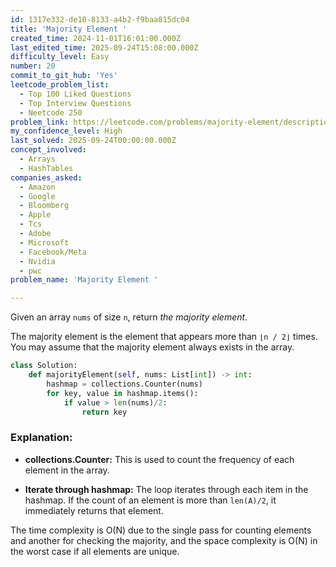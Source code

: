 ```yaml
---
id: 1317e332-de10-8133-a4b2-f9baa815dc04
title: 'Majority Element '
created_time: 2024-11-01T16:01:00.000Z
last_edited_time: 2025-09-24T15:08:00.000Z
difficulty_level: Easy
number: 20
commit_to_git_hub: 'Yes'
leetcode_problem_list:
  - Top 100 Liked Questions
  - Top Interview Questions
  - Neetcode 250
problem_link: https://leetcode.com/problems/majority-element/description/
my_confidence_level: High
last_solved: 2025-09-24T00:00:00.000Z
concept_involved:
  - Arrays
  - HashTables
companies_asked:
  - Amazon
  - Google
  - Bloomberg
  - Apple
  - Tcs
  - Adobe
  - Microsoft
  - Facebook/Meta
  - Nvidia
  - pwc
problem_name: 'Majority Element '

---
```


Given an array `nums` of size `n`, return *the majority element*.

The majority element is the element that appears more than `⌊n / 2⌋` times. You may assume that the majority element always exists in the array.

```python
class Solution:
	def majorityElement(self, nums: List[int]) -> int:
		hashmap = collections.Counter(nums)
		for key, value in hashmap.items():
			if value > len(nums)/2:
				return key
```

### Explanation:

*   **collections.Counter:** This is used to count the frequency of each element in the array.

*   **Iterate through hashmap:** The loop iterates through each item in the hashmap. If the count of an element is more than `len(A)/2`, it immediately returns that element.

The time complexity is O(N) due to the single pass for counting elements and another for checking the majority, and the space complexity is O(N) in the worst case if all elements are unique.
